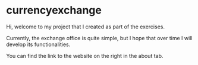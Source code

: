 # currencyexchange

Hi, welcome to my project that I created as part of the exercises.

Currently, the exchange office is quite simple, but I hope that over time I will develop its functionalities.

You can find the link to the website on the right in the about tab.
